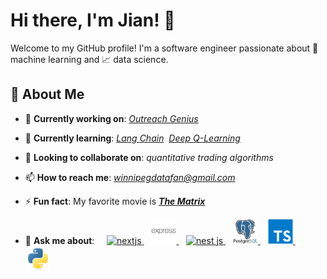 # Hi there, I'm Jian! 👋

Welcome to my GitHub profile! I'm a software engineer passionate about 🤖 machine learning and  📈 data science.

## 🚀 About Me

- 🔭 **Currently working on**: <a href="https://wp.outreachgenius.ai" target="_blank">*Outreach Genius*</a>

- 🌱 **Currently learning**: <a href="https://www.langchain.com/" target="_blank">*Lang Chain*</a>&nbsp;&nbsp;<a href="https://huggingface.co/learn/deep-rl-course/en/unit3/deep-q-algorithm" target="_blank">*Deep Q-Learning*</a>

- 👯 **Looking to collaborate on**: *quantitative trading algorithms*

- 📫 **How to reach me**: <a href="mailto:winnipegdatafan@gmail.com">*winnipegdatafan@gmail.com*</a>

- ⚡ **Fun fact**: My favorite movie is <a href="https://en.wikipedia.org/wiki/The_Matrix" target="_blank">***The Matrix***</a>

- 💬 **Ask me about**:
&nbsp;&nbsp;&nbsp;
<a href="https://nextjs.org/" target="_blank" rel="noreferrer"> <img src="https://assets.vercel.com/image/upload/front/assets/design/nextjs-black-logo.svg" alt="nextjs" width="40" height="40" /> </a>
&nbsp;&nbsp;
<a href="https://expressjs.com" target="_blank" rel="noreferrer"> <img src="https://raw.githubusercontent.com/devicons/devicon/master/icons/express/express-original-wordmark.svg" alt="express" width="40" height="40"/> </a>
&nbsp;&nbsp;
<a href="https://nestjs.com/" target="_blank" rel="noreferrer"> <img src="https://avatars.githubusercontent.com/u/28507035?s=48&amp;v=4" alt="nest js" width="40" height="40"> </a>
&nbsp;&nbsp;
<a href="https://www.postgresql.org" target="_blank" rel="noreferrer"> <img src="https://raw.githubusercontent.com/devicons/devicon/master/icons/postgresql/postgresql-original-wordmark.svg" alt="postgresql" width="40" height="40"/> </a>
&nbsp;&nbsp;
</a> <a href="https://www.typescriptlang.org/" target="_blank" rel="noreferrer"> <img src="https://raw.githubusercontent.com/devicons/devicon/master/icons/typescript/typescript-original.svg" alt="typescript" width="40" height="40"/> </a>
&nbsp;&nbsp;
<a href="https://www.python.org" target="_blank" rel="noreferrer"> <img src="https://raw.githubusercontent.com/devicons/devicon/master/icons/python/python-original.svg" alt="python" width="40" height="40"/> </a>
